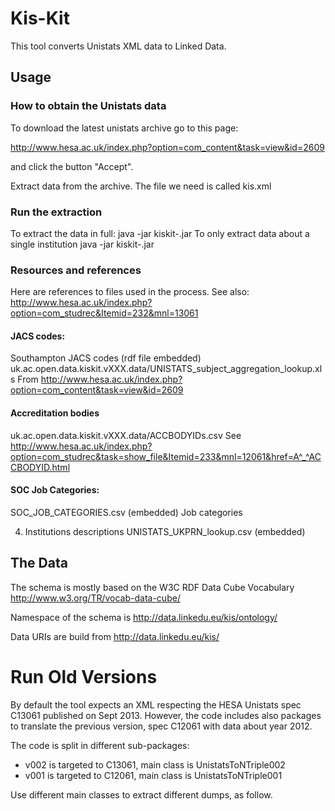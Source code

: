 # Kis-Kit
This tool converts Unistats XML data to Linked Data.

## Usage
### How to obtain the Unistats data
To download the latest unistats archive go to this page: 

http://www.hesa.ac.uk/index.php?option=com_content&task=view&id=2609

and click the button "Accept".

Extract data from the archive. The file we need is called kis<timestamp>.xml

### Run the extraction
To extract the data in full:
	java -jar kiskit-<version>.jar <inputFile> <outputFile>
To only extract data about a single institution
	java -jar kiskit-<version>.jar <inputFile> <outputFile> <ukprn>
### Resources and references
Here are references to files used in the process.
See also: http://www.hesa.ac.uk/index.php?option=com_studrec&Itemid=232&mnl=13061
#### JACS codes:
Southampton JACS codes (rdf file embedded)
uk.ac.open.data.kiskit.vXXX.data/UNISTATS_subject_aggregation_lookup.xls
From http://www.hesa.ac.uk/index.php?option=com_content&task=view&id=2609 
#### Accreditation bodies
uk.ac.open.data.kiskit.vXXX.data/ACCBODYIDs.csv
See http://www.hesa.ac.uk/index.php?option=com_studrec&task=show_file&Itemid=233&mnl=12061&href=A^_^ACCBODYID.html

#### SOC Job Categories: 
SOC_JOB_CATEGORIES.csv (embedded)
Job categories

4) Institutions descriptions
UNISTATS_UKPRN_lookup.csv (embedded)


## The Data
The schema is mostly based on the W3C RDF Data Cube Vocabulary http://www.w3.org/TR/vocab-data-cube/

Namespace of the schema is http://data.linkedu.eu/kis/ontology/

Data URIs are build from http://data.linkedu.eu/kis/

# Run Old Versions
By default the tool expects an XML respecting the HESA Unistats spec C13061 published on Sept 2013.
However, the code includes also packages to translate the previous version, spec C12061 with data about year 2012.

The code is split in different sub-packages:
* v002 is targeted to C13061, main class is UnistatsToNTriple002
* v001 is targeted to C12061, main class is UnistatsToNTriple001

Use different main classes to extract different dumps, as follow.





